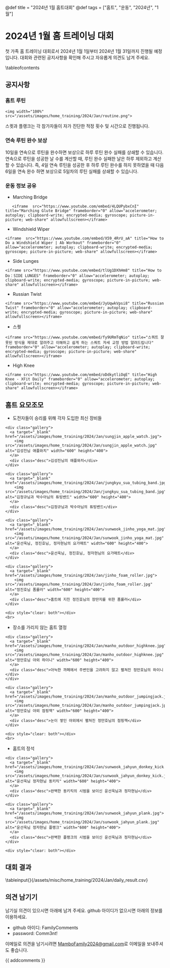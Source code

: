 @def title = "2024년 1월 홈트대회"
@def tags = ["홈트", "운동", "2024년", "1월"]

# 2024년 1월 홈 트레이닝 대회

첫 가족 홈 트레이닝 대회로서 2024년 1월 1일부터 2024년 1월 31일까지 진행될 예정입니다.
대회와 관련된 공지사항을 확인해 주시고 자유롭게 의견도 남겨 주세요.

\tableofcontents <!-- you can use \toc as well -->


## 공지사항
### 홈트 루틴

~~~
<img width="100%" src="/assets/images/home_training/2024/Jan/routine.png">
~~~

<!--\fig{/assets/images/home_training/2024/Jan/routine.png}
-->

스큇과 플랭크는 각 참가자들이 자가 진단한 적정 횟수 및 시간으로 진행됩니다.

### 연속 루틴 완수 보상
10일을 연속으로 루틴을 완수하면 보상으로 하루 루틴 완수 실패를 상쇄할 수 있습니다.
연속으로 루틴을 성공한 날 수를 계산할 때, 루틴 완수 실패한 날은 하루 제외하고 계산할 수 있습니다.
즉, 4일 연속 루틴을 성공한 후 하루 루틴 완수를 하지 못하였을 때 다음 6일을 연속 완수 하면 보상으로 5일차의 루틴 실패를 상쇄할 수 있습니다.

### 운동 정보 공유
* Marching Bridge
~~~
   <iframe  src="https://www.youtube.com/embed/4LQUPybxCnI" title="Marching Glute Bridge" frameborder="0" allow="accelerometer; autoplay; clipboard-write; encrypted-media; gyroscope; picture-in-picture; web-share" allowfullscreen></iframe>
~~~


* Windshield Wiper
~~~
<iframe  src="https://www.youtube.com/embed/X59_4RrU_aA" title="How to Do a Windshield Wiper | Ab Workout" frameborder="0" allow="accelerometer; autoplay; clipboard-write; encrypted-media; gyroscope; picture-in-picture; web-share" allowfullscreen></iframe>
~~~

* Side Lunges
~~~
<iframe src="https://www.youtube.com/embed/tlUg1DXhHm8" title="How to Do：SIDE LUNGES" frameborder="0" allow="accelerometer; autoplay; clipboard-write; encrypted-media; gyroscope; picture-in-picture; web-share" allowfullscreen></iframe>
~~~

* Russian Twist
~~~
<iframe src="https://www.youtube.com/embed/JyUqwkVpsi8" title="Russian Twist" frameborder="0" allow="accelerometer; autoplay; clipboard-write; encrypted-media; gyroscope; picture-in-picture; web-share" allowfullscreen></iframe>
~~~

* 스퀏
~~~
<iframe src="https://www.youtube.com/embed/fy9URmTqNio" title="스쿼트 잘못된 방식을 제대로 알려주고 이해하고 쉽게 하는 스쿼트 자세 교정 방법 알려드립니다" frameborder="0" allow="accelerometer; autoplay; clipboard-write; encrypted-media; gyroscope; picture-in-picture; web-share" allowfullscreen></iframe>
~~~

* High Knee
~~~
<iframe src="https://www.youtube.com/embed/oDdkytliOqE" title="High Knee - XFit Daily" frameborder="0" allow="accelerometer; autoplay; clipboard-write; encrypted-media; gyroscope; picture-in-picture; web-share" allowfullscreen></iframe>
~~~

## 홈트 요모조모

* 도전자들이 승리를 위해 각자 도입한 최신 장비들

~~~
<div class="gallery">
  <a target="_blank" href="/assets/images/home_training/2024/Jan/sungjin_apple_watch.jpg">
    <img src="/assets/images/home_training/2024/Jan/sungjin_apple_watch.jpg" alt="김성진님 애플와치" width="600" height="400">
  </a>
  <div class="desc">김성진님의 애플와치</div>
</div>

<div class="gallery">
  <a target="_blank" href="/assets/images/home_training/2024/Jan/jungkyu_sua_tubing_band.jpg">
    <img src="/assets/images/home_training/2024/Jan/jungkyu_sua_tubing_band.jpg" alt="김정규님과 박수아님의 튜빙밴드" width="600" height="400">
  </a>
  <div class="desc">김정규님과 박수아님의 튜빙밴드</div>
</div>

<div class="gallery">
  <a target="_blank" href="/assets/images/home_training/2024/Jan/sunwook_jinho_yoga_mat.jpg">
    <img src="/assets/images/home_training/2024/Jan/sunwook_jinho_yoga_mat.jpg" alt="윤선욱님, 정진호님, 정자현님의 요가매트" width="600" height="400">
  </a>
  <div class="desc">윤선욱님, 정진호님, 정자현님의 요가매트</div>
</div>

<div class="gallery">
  <a target="_blank" href="/assets/images/home_training/2024/Jan/jinho_foam_roller.jpg">
    <img src="/assets/images/home_training/2024/Jan/jinho_foam_roller.jpg" alt="정진호님 폼롤러" width="600" height="400">
  </a>
  <div class="desc">홈트에 지친 정진호님의 장딴지를 위한 폼롤러</div>
</div>

<div style="clear: both"></div>
<br>
~~~

* 장소를 가리지 않는 홈트 열정

~~~
<div class="gallery">
  <a target="_blank" href="/assets/images/home_training/2024/Jan/manho_outdoor_highknee.jpg">
    <img src="/assets/images/home_training/2024/Jan/manho_outdoor_highknee.jpg" alt="정만호님 야외 하이니" width="600" height="400">
  </a>
  <div class="desc">아늑한 까페에서 주변인을 고려하지 않고 펼쳐진 정만호님의 하이니</div>
</div>

<div class="gallery">
  <a target="_blank" href="/assets/images/home_training/2024/Jan/manho_outdoor_jumpingjack.jpg">
    <img src="/assets/images/home_training/2024/Jan/manho_outdoor_jumpingjack.jpg" alt="정만호님 야외 점핑잭" width="600" height="400">
  </a>
  <div class="desc">눈이 쌓인 야외에서 펼쳐진 정만호님의 점핑잭</div>
</div>

<div style="clear: both"></div>
<br>
~~~

* 홈트의 정석

~~~
<div class="gallery">
  <a target="_blank" href="/assets/images/home_training/2024/Jan/sunwook_jahyun_donkey_kick.jpg">
    <img src="/assets/images/home_training/2024/Jan/sunwook_jahyun_donkey_kick.jpg" alt="윤선욱님 정자현님 동키킥" width="600" height="400">
  </a>
  <div class="desc">완벽한 동키킥의 시범을 보이신 윤선욱님과 정자현님</div>
</div>

<div class="gallery">
  <a target="_blank" href="/assets/images/home_training/2024/Jan/sunwook_jahyun_plank.jpg">
    <img src="/assets/images/home_training/2024/Jan/sunwook_jahyun_plank.jpg" alt="윤선욱님 정자현님 플랭크" width="600" height="400">
  </a>
  <div class="desc">완벽한 플랭크의 시범을 보이신 윤선욱님과 정자현님</div>
</div>

<div style="clear: both"></div>
~~~

## 대회 결과

\tableinput{}{/assets/misc/home_training/2024/Jan/daily_result.csv}

## 의견 남기기

남기실 의견이 있으시면 아래에 남겨 주세요. github 아이디가 없으시면 아래의 정보를 이용하세요.

* github 아이디: FamilyComments
* password: Comm3nt!

이메일로 의견을 남기시려면 [MamboFamily2024@gmail.com](mailto:MamboFamily2024@gmail.com)로 이메일을 보내주셔도 좋습니다.

{{ addcomments }}